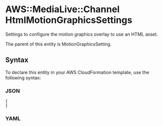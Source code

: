 # AWS::MediaLive::Channel HtmlMotionGraphicsSettings<a name="aws-properties-medialive-channel-htmlmotiongraphicssettings"></a>

Settings to configure the motion graphics overlay to use an HTML asset\.

The parent of this entity is MotionGraphicsSetting\.

## Syntax<a name="aws-properties-medialive-channel-htmlmotiongraphicssettings-syntax"></a>

To declare this entity in your AWS CloudFormation template, use the following syntax:

### JSON<a name="aws-properties-medialive-channel-htmlmotiongraphicssettings-syntax.json"></a>

```
{
}
```

### YAML<a name="aws-properties-medialive-channel-htmlmotiongraphicssettings-syntax.yaml"></a>

```

```
